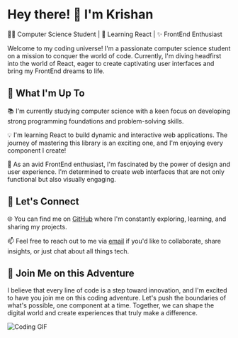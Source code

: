 # Hey there! 👋 I'm Krishan

👨‍💻 Computer Science Student | 🌱 Learning React | ✨ FrontEnd Enthusiast

Welcome to my coding universe! I'm a passionate computer science student on a mission to conquer the world of code. Currently, I'm diving headfirst into the world of React, eager to create captivating user interfaces and bring my FrontEnd dreams to life.

## 🚀 What I'm Up To

📚 I'm currently studying computer science with a keen focus on developing strong programming foundations and problem-solving skills.

💡 I'm learning React to build dynamic and interactive web applications. The journey of mastering this library is an exciting one, and I'm enjoying every component I create!

🎨 As an avid FrontEnd enthusiast, I'm fascinated by the power of design and user experience. I'm determined to create web interfaces that are not only functional but also visually engaging.

## 💬 Let's Connect

🌐 You can find me on [GitHub](https://github.com/KrisD23) where I'm constantly exploring, learning, and sharing my projects.

📫 Feel free to reach out to me via [email](mailto:youremail@example.com) if you'd like to collaborate, share insights, or just chat about all things tech.


## 🌟 Join Me on this Adventure

I believe that every line of code is a step toward innovation, and I'm excited to have you join me on this coding adventure. Let's push the boundaries of what's possible, one component at a time. Together, we can shape the digital world and create experiences that truly make a difference.

![Coding GIF](https://media.giphy.com/media/xT9IgzoKnwFNmISR8I/giphy.gif)
